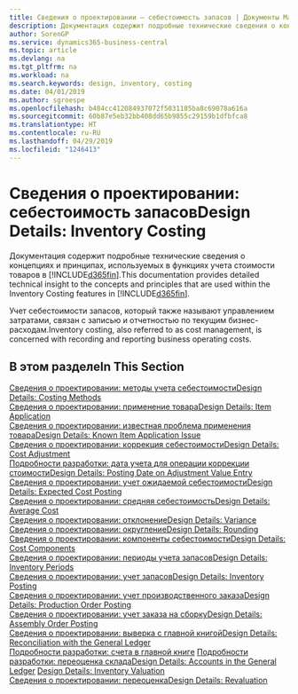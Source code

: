 ```yaml
---
title: Сведения о проектировании — себестоимость запасов | Документы Майкрософт
description: Документация содержит подробные технические сведения о концепциях и принципах, используемых в функциях учета стоимости товаров в Business Central.
author: SorenGP
ms.service: dynamics365-business-central
ms.topic: article
ms.devlang: na
ms.tgt_pltfrm: na
ms.workload: na
ms.search.keywords: design, inventory, costing
ms.date: 04/01/2019
ms.author: sgroespe
ms.openlocfilehash: b484cc412084937072f5031185ba8c69078a616a
ms.sourcegitcommit: 60b87e5eb32bb408dd65b9855c29159b1dfbfca8
ms.translationtype: HT
ms.contentlocale: ru-RU
ms.lasthandoff: 04/29/2019
ms.locfileid: "1246413"
---
```

# <a name="design-details-inventory-costing"></a><span data-ttu-id="2def2-103">Сведения о проектировании: себестоимость запасов</span><span class="sxs-lookup"><span data-stu-id="2def2-103">Design Details: Inventory Costing</span></span>
<span data-ttu-id="2def2-104">Документация содержит подробные технические сведения о концепциях и принципах, используемых в функциях учета стоимости товаров в [!INCLUDE[d365fin](includes/d365fin_md.md)].</span><span class="sxs-lookup"><span data-stu-id="2def2-104">This documentation provides detailed technical insight to the concepts and principles that are used within the Inventory Costing features in [!INCLUDE[d365fin](includes/d365fin_md.md)].</span></span>  

<span data-ttu-id="2def2-105">Учет себестоимости запасов, который также называют управлением затратами, связан с записью и отчетностью по текущим бизнес-расходам.</span><span class="sxs-lookup"><span data-stu-id="2def2-105">Inventory costing, also referred to as cost management, is concerned with recording and reporting business operating costs.</span></span>  

## <a name="in-this-section"></a><span data-ttu-id="2def2-106">В этом разделе</span><span class="sxs-lookup"><span data-stu-id="2def2-106">In This Section</span></span>  
[<span data-ttu-id="2def2-107">Сведения о проектировании: методы учета себестоимости</span><span class="sxs-lookup"><span data-stu-id="2def2-107">Design Details: Costing Methods</span></span>](design-details-costing-methods.md)  
[<span data-ttu-id="2def2-108">Сведения о проектировании: применение товара</span><span class="sxs-lookup"><span data-stu-id="2def2-108">Design Details: Item Application</span></span>](design-details-item-application.md)  
[<span data-ttu-id="2def2-109">Сведения о проектировании: известная проблема применения товара</span><span class="sxs-lookup"><span data-stu-id="2def2-109">Design Details: Known Item Application Issue</span></span>](design-details-inventory-zero-level-open-item-ledger-entries.md)  
[<span data-ttu-id="2def2-110">Сведения о проектировании: коррекция себестоимости</span><span class="sxs-lookup"><span data-stu-id="2def2-110">Design Details: Cost Adjustment</span></span>](design-details-cost-adjustment.md)  
[<span data-ttu-id="2def2-111">Подробности разработки: дата учета для операции коррекции стоимости</span><span class="sxs-lookup"><span data-stu-id="2def2-111">Design Details: Posting Date on Adjustment Value Entry</span></span>](design-details-inventory-adjustment-value-entry-posting-date.md)  
[<span data-ttu-id="2def2-112">Сведения о проектировании: учет ожидаемой себестоимости</span><span class="sxs-lookup"><span data-stu-id="2def2-112">Design Details: Expected Cost Posting</span></span>](design-details-expected-cost-posting.md)  
[<span data-ttu-id="2def2-113">Сведения о проектировании: средняя себестоимость</span><span class="sxs-lookup"><span data-stu-id="2def2-113">Design Details: Average Cost</span></span>](design-details-average-cost.md)  
[<span data-ttu-id="2def2-114">Сведения о проектировании: отклонение</span><span class="sxs-lookup"><span data-stu-id="2def2-114">Design Details: Variance</span></span>](design-details-variance.md)  
[<span data-ttu-id="2def2-115">Сведения о проектировании: округление</span><span class="sxs-lookup"><span data-stu-id="2def2-115">Design Details: Rounding</span></span>](design-details-rounding.md)  
[<span data-ttu-id="2def2-116">Сведения о проектировании: компоненты себестоимости</span><span class="sxs-lookup"><span data-stu-id="2def2-116">Design Details: Cost Components</span></span>](design-details-cost-components.md)  
[<span data-ttu-id="2def2-117">Сведения о проектировании: периоды учета запасов</span><span class="sxs-lookup"><span data-stu-id="2def2-117">Design Details: Inventory Periods</span></span>](design-details-inventory-periods.md)  
[<span data-ttu-id="2def2-118">Сведения о проектировании: учет запасов</span><span class="sxs-lookup"><span data-stu-id="2def2-118">Design Details: Inventory Posting</span></span>](design-details-inventory-posting.md)  
[<span data-ttu-id="2def2-119">Сведения о проектировании: учет производственного заказа</span><span class="sxs-lookup"><span data-stu-id="2def2-119">Design Details: Production Order Posting</span></span>](design-details-production-order-posting.md)  
[<span data-ttu-id="2def2-120">Сведения о проектировании: учет заказа на сборку</span><span class="sxs-lookup"><span data-stu-id="2def2-120">Design Details: Assembly Order Posting</span></span>](design-details-assembly-order-posting.md)  
[<span data-ttu-id="2def2-121">Сведения о проектировании: выверка с главной книгой</span><span class="sxs-lookup"><span data-stu-id="2def2-121">Design Details: Reconciliation with the General Ledger</span></span>](design-details-reconciliation-with-the-general-ledger.md)  
<span data-ttu-id="2def2-122">[Подробности разработки: счета в главной книге](design-details-accounts-in-the-general-ledger.md)
[Подробности разработки: переоценка склада](design-details-inventory-valuation.md)</span><span class="sxs-lookup"><span data-stu-id="2def2-122">[Design Details: Accounts in the General Ledger](design-details-accounts-in-the-general-ledger.md)
[Design Details: Inventory Valuation](design-details-inventory-valuation.md)</span></span>  
[<span data-ttu-id="2def2-123">Сведения о проектировании: переоценка</span><span class="sxs-lookup"><span data-stu-id="2def2-123">Design Details: Revaluation</span></span>](design-details-revaluation.md)
